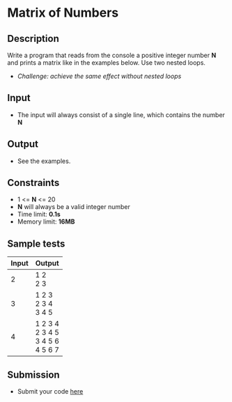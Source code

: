 # Matrix of Numbers

## Description
Write a program that reads from the console a positive integer number **N** and prints a matrix like in the examples below. Use two nested loops.
  - _Challenge: achieve the same effect without nested loops_

## Input
- The input will always consist of a single line, which contains the number **N**

## Output
- See the examples.

## Constraints
- 1 <= **N** <= 20
- **N** will always be a valid integer number
- Time limit: **0.1s**
- Memory limit: **16MB**

## Sample tests

|     Input      |     Output     |
|----------------|----------------|
|2|1 2<br/>2 3|
|3|1 2 3<br/>2 3 4<br/>3 4 5|
|4|1 2 3 4<br/>2 3 4 5<br/>3 4 5 6<br/>4 5 6 7|

## Submission
- Submit your code [here](http://bgcoder.com/Contests/Compete/Index/312#8)
